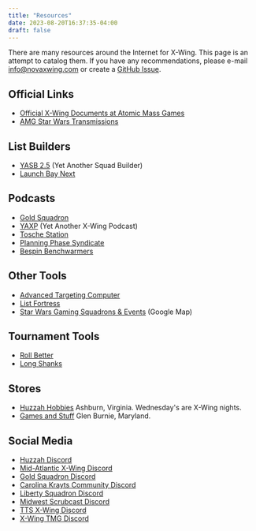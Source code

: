 ```yaml
---
title: "Resources"
date: 2023-08-20T16:37:35-04:00
draft: false
---
```


There are many resources around the Internet for X-Wing. This page is an attempt to catalog them. If you have any recommendations, please e-mail <info@novaxwing.com> or create a [GitHub Issue](https://github.com/opsmason/novaxwing/issues).

## Official Links
- [Official X-Wing Documents at Atomic Mass Games](https://www.atomicmassgames.com/xwing-documents)
- [AMG Star Wars Transmissions](https://www.atomicmassgames.com/star-wars-transmissions)

## List Builders
- [YASB 2.5](https://yasb.app/) (Yet Another Squad Builder)
- [Launch Bay Next](http://launchbaynext.app)

## Podcasts
- [Gold Squadron](https://www.podomatic.com/podcasts/goldsquadronpodcast)
- [YAXP](https://podcasters.spotify.com/pod/show/yaxp-pod) (Yet Another X-Wing Podcast)
- [Tosche Station](https://lixbwu.podbean.com/)
- [Planning Phase Syndicate](https://planningphasesyndicate.podbean.com)
- [Bespin Benchwarmers](https://bespinbenchwarmers.podbean.com)

## Other Tools
- [Advanced Targeting Computer](http://advancedtargeting.computer)
- [List Fortress](https://listfortress.com)
- [Star Wars Gaming Squadrons & Events](https://www.google.com/maps/d/u/0/viewer?mid=1cGLTf-UGi8dtWKZP5NUIQ9TjlRRVW6PZ&hl=en) (Google Map)

## Tournament Tools
- [Roll Better](http://rollbetter.gg)
- [Long Shanks](https://www.xwing.longshanks.org)

## Stores
- [Huzzah Hobbies](https://huzzahhobbies.com) Ashburn, Virginia. Wednesday's are X-Wing nights.
- [Games and Stuff](https://gamesandstuff.com/) Glen Burnie, Maryland.

## Social Media
- [Huzzah Discord](https://discord.com/channels/651943624098971648/679817695876874283)
- [Mid-Atlantic X-Wing Discord](https://discord.com/channels/758109047911350333/758109048754667541)
- [Gold Squadron Discord](https://discord.com/channels/423219610859601923/432997889845886999)
- [Carolina Krayts Community Discord](https://discord.com/channels/369861378518810624/1019788750710128651)
- [Liberty Squadron Discord](https://discord.com/channels/923588897961824276/923594884294778881)
- [Midwest Scrubcast Discord](https://discord.com/channels/660494737861509130/660494739363201036)
- [TTS X-Wing Discord](https://discord.com/channels/334067081517727746/449291988647280640)
- [X-Wing TMG Discord](https://discord.com/channels/166213290374987776/166213290374987776)
